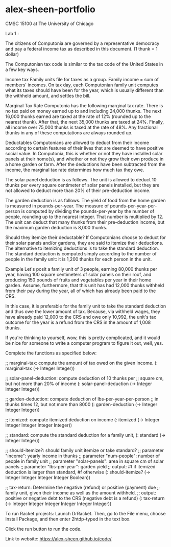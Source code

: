 # alex-sheen-portfolio

CMSC 15100 at The University of Chicago

Lab 1 :

The citizens of Computonia are governed by a representative democracy and pay a federal income tax as described in this document. (1 thunk = 1 dollar)

The Computonian tax code is similar to the tax code of the United States in a few key ways.

Income tax
  Family units file for taxes as a group. Family income = sum of members' incomes.
  On tax day, each Computonian family unit computes what its taxes should have been for the year, which is usually different than the withheld amount, and settles the bill.

Marginal Tax Rate
  Computonia has the following marginal tax rate. There is no tax paid on money earned up to and including 24,000 thunks. The next 16,000 thunks earned are taxed at the rate of 12% (rounded up to the nearest thunk). After that, the next 35,000 thunks are taxed at 24%. Finally, all income over 75,000 thunks is taxed at the rate of 48%. Any fractional thunks in any of these computations are always rounded up.

Deductables
  Computonians are allowed to deduct from their income according to certain features of their lives that are deemed to have positive social value. In Computonia, this is whether or not they have installed solar panels at their home(s), and whether or not they grow their own produce in a home garden or farm. After the deductions have been subtracted from the income, the marginal tax rate determines how much tax they owe.

  The solar panel deduction is as follows. The unit is allowed to deduct 10 thunks per every square centimeter of solar panels installed, but they are not allowed to deduct more than 20% of their pre-deduction income.

  The garden deduction is as follows. The yield of food from the home garden is measured in pounds-per-year. The measure of pounds-per-year-per-person is computed by dividing the pounds-per-year by the number of people, rounding up to the nearest integer. That number is multiplied by 12. The unit can deduct that many thunks from their pre-deduction income, but the maximum garden deduction is 8,000 thunks.

Should they itemize their deductable?
  If Computonians choose to deduct for their solar panels and/or gardens, they are said to itemize their deductions. The alternative to itemizing deductions is to take the standard deduction. The standard deduction is computed simply according to the number of people in the family unit: it is 1,200 thunks for each person in the unit.


Example
  Let's posit a family unit of 3 people, earning 80,000 thunks per year, having 100 square centimeters of solar panels on their roof, and producing 150 pounds of fruits and vegetables per year in their home garden. Assume, furthermore, that this unit has had 12,000 thunks withheld from their pay during the year, all of which has already been paid to the CRS.

  In this case, it is preferable for the family unit to take the standard deduction and thus owe the lower amount of tax. Because, via withheld wages, they have already paid 12,000 to the CRS and owe only 10,992, the unit's tax outcome for the year is a refund from the CRS in the amount of 1,008 thunks.

  If you're thinking to yourself, wow, this is pretty complicated, and it would be nice for someone to write a computer program to figure it out, well, yes.

Complete the functions as specified below:

;; marginal-tax: compute the amount of tax owed on the given income.
(: marginal-tax (-> Integer Integer))

;; solar-panel-deduction: compute deduction of 10 thunks per
;;   square cm, but not more than 20% of income
(: solar-panel-deduction (-> Integer Integer Integer))

;; garden-deduction: compute deduction of lbs-per-year-per-person
;;   in thunks times 12, but not more than 8000
(: garden-deduction (-> Integer Integer Integer))

;; itemized: compute itemized deduction on income
(: itemized (-> Integer Integer Integer Integer Integer))

;; standard: compute the standard deduction for a family unit,
(: standard (-> Integer Integer))

;; should-itemize?: should family unit itemize or take standard?
;; parameter "income": yearly income in thunks
;; parameter "num-people": number of people in family unit
;; parameter "solar-panels": area in square cm of solar panels
;; parameter "lbs-per-year": garden yield
;; output: #t if itemized deduction is larger than standard, #f otherwise
(: should-itemize? (-> Integer Integer Integer Integer Boolean))

;; tax-return: Determine the negative (refund) or positive (payment) due
;;   family unit, given their income as well as the amount withheld.
;; output: positive or negative debt to the CRS (negative debt is a refund)
(: tax-return (-> Integer Integer Integer Integer Integer Integer))

To run Racket projects:
  Launch DrRacket. Then, go to the File menu, choose Install Package, and then enter 2htdp-typed in the text box.

  Click the run button to run the code.

Link to website:
https://alex-sheen.github.io/code/
